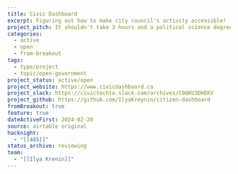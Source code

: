```yaml
---
title: Civic Dashboard
excerpt: Figuring out how to make city council's activity accessible!
project_pitch: It shouldn't take 3 hours and a political science degree to understand City Council and how to meaningfully engage with it. We make it take a few minutes.
categories:
  - active
  - open
  - from-breakout
tags:
  - type/project
  - topic/open-government
project_status: active/open
project_website: https://www.civicdashboard.ca
project_slack: https://civictechto.slack.com/archives/C06KU3DHEKV
project_github: https://github.com/IlyaKreynin/citizen-dashboard
fromBreakout: true
feature: true
dateActiveFirst: 2024-02-20
source: airtable original
hacknight:
  - "[[445]]"
status_archive: reviewing
team:
  - "[[Ilya Krenin]]"
---
```

